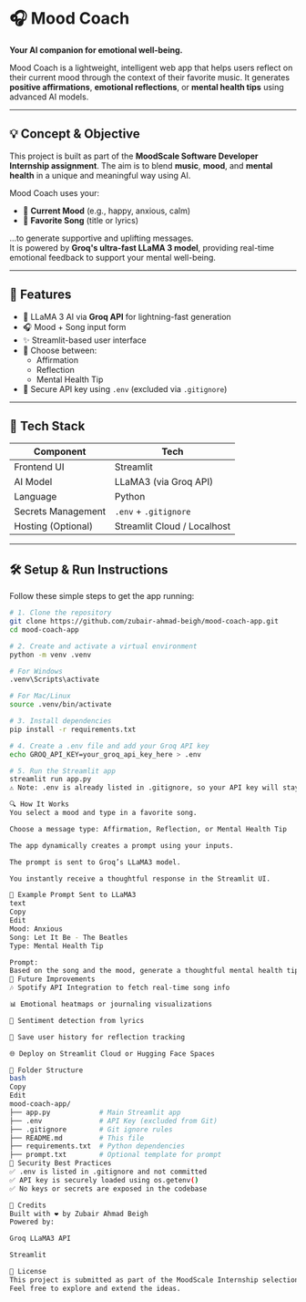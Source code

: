 # 🎧 Mood Coach  
**Your AI companion for emotional well-being.**

Mood Coach is a lightweight, intelligent web app that helps users reflect on their current mood through the context of their favorite music. It generates **positive affirmations**, **emotional reflections**, or **mental health tips** using advanced AI models.

---

## 💡 Concept & Objective

This project is built as part of the **MoodScale Software Developer Internship assignment**. The aim is to blend **music**, **mood**, and **mental health** in a unique and meaningful way using AI.

Mood Coach uses your:
- 🌟 **Current Mood** (e.g., happy, anxious, calm)
- 🎵 **Favorite Song** (title or lyrics)

...to generate supportive and uplifting messages.  
It is powered by **Groq's ultra-fast LLaMA 3 model**, providing real-time emotional feedback to support your mental well-being.

---

## 🚀 Features

- 🧠 LLaMA 3 AI via **Groq API** for lightning-fast generation  
- 🎧 Mood + Song input form  
- ✨ Streamlit-based user interface  
- 🔄 Choose between:  
  - Affirmation  
  - Reflection  
  - Mental Health Tip  
- 🔐 Secure API key using `.env` (excluded via `.gitignore`)

---

## 🔧 Tech Stack

| Component          | Tech                  |
|--------------------|-----------------------|
| Frontend UI        | Streamlit             |
| AI Model           | LLaMA3 (via Groq API) |
| Language           | Python                |
| Secrets Management | `.env` + `.gitignore` |
| Hosting (Optional) | Streamlit Cloud / Localhost |

---

## 🛠️ Setup & Run Instructions

Follow these simple steps to get the app running:

```bash
# 1. Clone the repository
git clone https://github.com/zubair-ahmad-beigh/mood-coach-app.git
cd mood-coach-app

# 2. Create and activate a virtual environment
python -m venv .venv

# For Windows
.venv\Scripts\activate

# For Mac/Linux
source .venv/bin/activate

# 3. Install dependencies
pip install -r requirements.txt

# 4. Create a .env file and add your Groq API key
echo GROQ_API_KEY=your_groq_api_key_here > .env

# 5. Run the Streamlit app
streamlit run app.py
⚠️ Note: .env is already listed in .gitignore, so your API key will stay secure and not be pushed to GitHub.

🔍 How It Works
You select a mood and type in a favorite song.

Choose a message type: Affirmation, Reflection, or Mental Health Tip

The app dynamically creates a prompt using your inputs.

The prompt is sent to Groq’s LLaMA3 model.

You instantly receive a thoughtful response in the Streamlit UI.

🧪 Example Prompt Sent to LLaMA3
text
Copy
Edit
Mood: Anxious  
Song: Let It Be - The Beatles  
Type: Mental Health Tip  

Prompt:
Based on the song and the mood, generate a thoughtful mental health tip to comfort the user.
🌱 Future Improvements
🎶 Spotify API Integration to fetch real-time song info

📊 Emotional heatmaps or journaling visualizations

🧠 Sentiment detection from lyrics

🔄 Save user history for reflection tracking

🌐 Deploy on Streamlit Cloud or Hugging Face Spaces

📁 Folder Structure
bash
Copy
Edit
mood-coach-app/
├── app.py            # Main Streamlit app
├── .env              # API Key (excluded from Git)
├── .gitignore        # Git ignore rules
├── README.md         # This file
├── requirements.txt  # Python dependencies
├── prompt.txt        # Optional template for prompt
🔐 Security Best Practices
✅ .env is listed in .gitignore and not committed
✅ API key is securely loaded using os.getenv()
✅ No keys or secrets are exposed in the codebase

🧠 Credits
Built with ❤️ by Zubair Ahmad Beigh
Powered by:

Groq LLaMA3 API

Streamlit

📌 License
This project is submitted as part of the MoodScale Internship selection.
Feel free to explore and extend the ideas.
